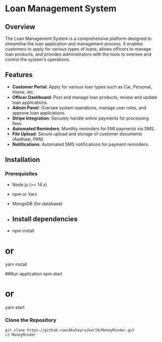 # Loan Management System

## Overview

The Loan Management System is a comprehensive platform designed to streamline the loan application and management process. It enables customers to apply for various types of loans, allows officers to manage loan products, and provides administrators with the tools to oversee and control the system's operations.

## Features

- **Customer Portal**: Apply for various loan types such as Car, Personal, Home, etc.
- **Officer Dashboard**: Post and manage loan products, review and update loan applications.
- **Admin Panel**: Oversee system operations, manage user roles, and approve loan applications.
- **Stripe Integration**: Securely handle online payments for processing fees.
- **Automated Reminders**: Monthly reminders for EMI payments via SMS.
- **File Upload**: Secure upload and storage of customer documents (Aadhaar, PAN).
- **Notifications**: Automated SMS notifications for payment reminders.

## Installation

### Prerequisites

- Node.js (>= 14.x)
- npm or Yarn
- MongoDB (for database)

- ## Install dependencies
- npm install
# or
yarn install

##Run application
npm start
# or
yarn start


### Clone the Repository

```bash
git clone https://github.com/Akshayraikar19/MoneyMinder.git
cd MoneyMinder
